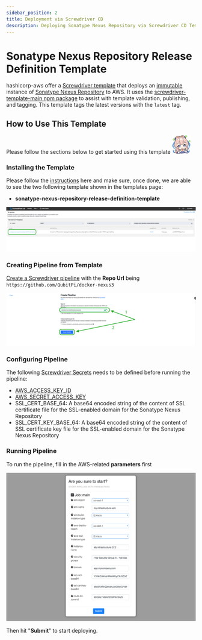 ```yaml
---
sidebar_position: 2
title: Deployment via Screwdriver CD
description: Deploying Sonatype Nexus Repository via Screwdriver CD Template
---
```


Sonatype Nexus Repository Release Definition Template
=====================================================

hashicorp-aws offer a [Screwdriver template][Screwdriver CD template] that deploys an
[immutable][Immutable Infrastructure] instance of [Sonatype Nexus Repository] to AWS. It uses the
[screwdriver-template-main npm package] to assist with template validation, publishing, and tagging. This template tags
the latest versions with the `latest` tag.

How to Use This Template
------------------------

Please follow the sections below to get started using this template <img src="https://github.com/QubitPi/QubitPi/blob/master/img/%E5%BF%83%E6%B5%B7/%E5%BF%83%E6%B5%B7-17.png?raw=true" height="50px"/>

### Installing the Template

Please follow the [instructions](../adaptors/screwdriver-cd#installing-templates-and-commands) here and make sure, once
done, we are able to see the two following template shown in the templates page:

- __sonatype-nexus-repository-release-definition-template__

![Error loading templates-installed.png](./img/templates-installed.png)

### Creating Pipeline from Template

[Create a Screwdriver pipeline](../adaptors/screwdriver-cd#1-creating-a-screwdriver-pipeline) with the __Repo Url__
being `https://github.com/QubitPi/docker-nexus3`

![Error loading create-sd-pipeline.png](./img/create-sd-pipeline.png)

### Configuring Pipeline

The following [Screwdriver Secrets][Screwdriver CD Secrets] needs to be defined before running the pipeline:

- [AWS_ACCESS_KEY_ID](../setup#aws)
- [AWS_SECRET_ACCESS_KEY](../setup#aws)
- SSL_CERT_BASE_64: A base64 encoded string of the content of SSL certificate file for the SSL-enabled domain for the
  Sonatype Nexus Repository
- SSL_CERT_KEY_BASE_64: A base64 encoded string of the content of SSL certificate key file for the SSL-enabled domain
  for the Sonatype Nexus Repository

### Running Pipeline

To run the pipeline, fill in the AWS-related **parameters** first

![Error sonatype-nexus-repository-release-definition-template-parameters.png](img/sonatype-nexus-repository-release-definition-template-parameters.png)

Then hit "**Submit**" to start deploying.

[Immutable Infrastructure]: https://www.hashicorp.com/resources/what-is-mutable-vs-immutable-infrastructure

[Sonatype Nexus Repository]: https://github.com/QubitPi/docker-nexus3

[Screwdriver CD Secrets]: https://screwdriver-docs.qubitpi.org/user-guide/configuration/secrets
[Screwdriver CD template]: https://screwdriver-docs.qubitpi.org/user-guide/templates/job-templates
[screwdriver-template-main npm package]: https://github.com/QubitPi/screwdriver-cd-template-main

